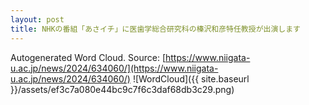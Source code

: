 ```yaml
---
layout: post
title: NHKの番組「あさイチ」に医歯学総合研究科の榛沢和彦特任教授が出演します
---
```

Autogenerated Word Cloud.
Source\: [https://www.niigata-u.ac.jp/news/2024/634060/](https://www.niigata-u.ac.jp/news/2024/634060/)
![WordCloud]({{ site.baseurl }}/assets/ef3c7a080e44bc9c7f6c3daf68db3c29.png)